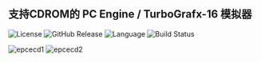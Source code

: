 ## 支持CDROM的 PC Engine / TurboGrafx-16 模拟器

![License](https://img.shields.io/badge/license-MIT-blue) ![GitHub Release](https://img.shields.io/github/v/release/unknowall/emuPCE?label=Release) ![Language](https://img.shields.io/github/languages/top/unknowall/emuPCE) ![Build Status](https://img.shields.io/badge/build-passing-brightgreen)

![epcecd1](https://github.com/user-attachments/assets/95e6e618-cde2-42c0-8db5-6d04de6f4385)
![epcecd2](https://github.com/user-attachments/assets/d978b804-fdfa-49a9-a625-fc813acca6ba)
